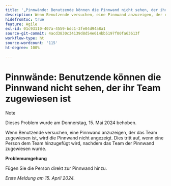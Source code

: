 ```yaml
---
title: '„Pinnwände: Benutzende können die Pinnwand nicht sehen, der ihr Team zugewiesen ist“'
description: Wenn Benutzende versuchen, eine Pinnwand anzuzeigen, der das Team zugewiesen ist, wird die Pinnwand nicht angezeigt. Dies tritt auf, wenn eine Person dem Team hinzugefügt wird, nachdem das Team der Pinnwand zugewiesen wurde.
hidefromtoc: true
feature: Agile
exl-id: 01c93110-407a-4559-bdc1-3fe04d94a8a1
source-git-commit: 4acd3830c34139d8d54e614bb5197f00fa63613f
workflow-type: ht
source-wordcount: '115'
ht-degree: 100%

---
```


# Pinnwände: Benutzende können die Pinnwand nicht sehen, der ihr Team zugewiesen ist

>[!NOTE]
>
>Dieses Problem wurde am Donnerstag, 15. Mai 2024 behoben.

Wenn Benutzende versuchen, eine Pinnwand anzuzeigen, der das Team zugewiesen ist, wird die Pinnwand nicht angezeigt. Dies tritt auf, wenn eine Person dem Team hinzugefügt wird, nachdem das Team der Pinnwand zugewiesen wurde.

**Problemumgehung**

Fügen Sie die Person direkt zur Pinnwand hinzu.

_Erste Meldung am 15. April 2024._
